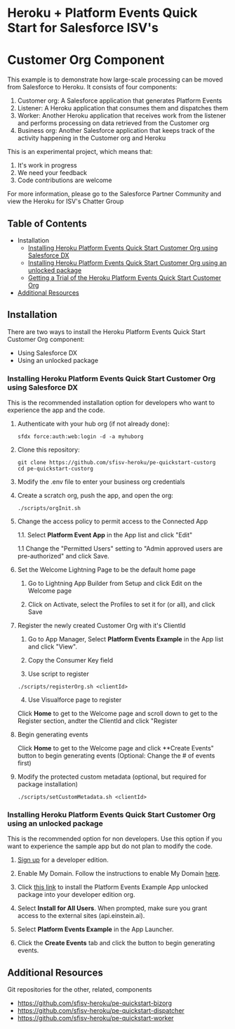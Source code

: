 # Heroku + Platform Events Quick Start for Salesforce ISV's
# Customer Org Component

This example is to demonstrate how large-scale processing can be moved from Salesforce to Heroku.  It consists of four components:

1. Customer org: A Salesforce application that generates Platform Events
1. Listener: A Heroku application that consumes them and dispatches them
1. Worker: Another Heroku application that receives work from the listener and performs processing on data retrieved from the Customer org
1. Business org: Another Salesforce application that keeps track of the activity happening in the Customer org and Heroku

This is an experimental project, which means that:

1. It's work in progress
1. We need your feedback
1. Code contributions are welcome

For more information, please go to the Salesforce Partner Community and view the Heroku for ISV's Chatter Group

## Table of Contents

*   Installation
    *   [Installing Heroku Platform Events Quick Start Customer Org using Salesforce DX](#installing-heroku-pe-example-custorg-using-salesforce-dx)
    *   [Installing Heroku Platform Events Quick Start Customer Org using an unlocked package](#installing-pe-example-custorg-using-an-unlocked-package)
    *   [Getting a Trial of the Heroku Platform Events Quick Start Customer Org ](#getting-trial-pe-example-custorg)
*   [Additional Resources](#additional-resources)

## Installation

There are two ways to install the Heroku Platform Events Quick Start Customer Org component:

*   Using Salesforce DX
*   Using an unlocked package

### Installing Heroku Platform Events Quick Start Customer Org using Salesforce DX

This is the recommended installation option for developers who want to experience the app and the code.

1.  Authenticate with your hub org (if not already done):

    ```
    sfdx force:auth:web:login -d -a myhuborg
    ```

1.  Clone this repository:

    ```
    git clone https://github.com/sfisv-heroku/pe-quickstart-custorg
    cd pe-quickstart-custorg
    ```

1.  Modify the .env file to enter your business org credentials

1.  Create a scratch org, push the app, and open the org:

    ```
    ./scripts/orgInit.sh
    ```

1.  Change the access policy to permit access to the Connected App

    1.1. Select **Platform Event App** in the App list and click "Edit"

    1.1 Change the "Permitted Users" setting to "Admin approved users are pre-authorized" and click Save.

1. Set the Welcome Lightning Page to be the default home page
    
    1. Go to Lightning App Builder from Setup and click Edit on the Welcome page
    
    2. Click on Activate, select the Profiles to set it for (or all), and click Save

1.  Register the newly created Customer Org with it's ClientId

    1. Go to App Manager, Select **Platform Events Example** in the App list and click "View".

    2. Copy the Consumer Key field

    3. Use script to register
    ```
    ./scripts/registerOrg.sh <clientId>
    ```
    4. Use Visualforce page to register

    Click **Home** to get to the Welcome page and scroll down to get to the Register section, andter the ClientId and click "Register

1. Begin generating events

    Click **Home** to get to the Welcome page and click **Create Events" button to begin generating events (Optional: Change the # of events first)

1.  Modify the protected custom metadata (optional, but required for package installation)
    ```
    ./scripts/setCustomMetadata.sh <clientId>
    ```

### Installing Heroku Platform Events Quick Start Customer Org using an unlocked package

This is the recommended option for non developers. Use this option if you want to experience the sample app but do not plan to modify the code.

1.  [Sign up](https://developer.salesforce.com/signup) for a developer edition.

1.  Enable My Domain. Follow the instructions to enable My Domain [here](https://trailhead.salesforce.com/projects/quickstart-lightning-components/steps/quickstart-lightning-components1).

1.  Click [this link](https://login.salesforce.com/packaging/installPackage.apexp?p0=xxx) to install the Platform Events Example App unlocked package into your developer edition org.

1.  Select **Install for All Users**. When prompted, make sure you grant access to the external sites (api.einstein.ai).

1.  Select **Platform Events Example** in the App Launcher.

1.  Click the **Create Events** tab and click the button to begin generating events.


## Additional Resources

Git repositories for the other, related, components
* https://github.com/sfisv-heroku/pe-quickstart-bizorg
* https://github.com/sfisv-heroku/pe-quickstart-dispatcher
* https://github.com/sfisv-heroku/pe-quickstart-worker
